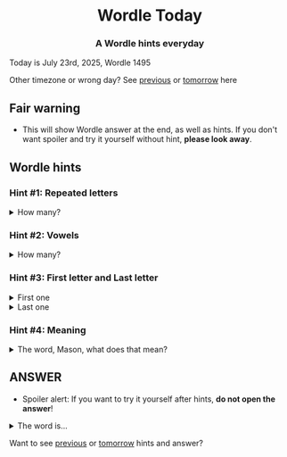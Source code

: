<h1 align="center">
Wordle Today
</h1>

<h3 align="center">
A Wordle hints everyday
</h3>

Today is July 23rd, 2025, Wordle 1495

Other timezone or wrong day? See [previous](PREVIOUS.md) or [tomorrow](TOMORROW.md) here

## Fair warning
- This will show Wordle answer at the end, as well as hints. If you don't want spoiler and try it yourself without hint, **please look away**.

## Wordle hints

### Hint #1: Repeated letters
<details>
  <summary>How many?</summary>
  Zero repeated letters.
</details>

### Hint #2: Vowels
<details>
  <summary>How many?</summary>
  There are 2 vowels. 
</details>

### Hint #3: First letter and Last letter
<details>
  <summary>First one</summary>
  Begins with the letter "W"
</details>
<details>
  <summary>Last one</summary>
  Ends with the letter "R"
</details>

### Hint #4: Meaning
<details>
  <summary>The word, Mason, what does that mean?</summary>
  A substance (of molecular formula H₂O) found at room temperature and pressure as a clear liquid; it is present naturally as rain, and found in rivers, lakes and seas; its solid form is ice and its gaseous form is steam.
</details>

## ANSWER
- Spoiler alert: If you want to try it yourself after hints, **do not open the answer**!

<details>
  <summary>The word is...</summary>
  WATER
</details>

Want to see [previous](PREVIOUS.md) or [tomorrow](TOMORROW.md) hints and answer?